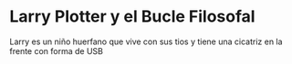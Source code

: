 # Larry Plotter y el Bucle Filosofal

Larry es un niño huerfano que vive con sus tios y tiene una cicatriz 
en la frente con forma de USB
